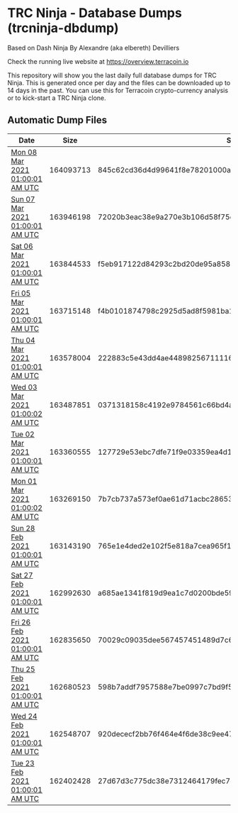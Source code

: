 # TRC Ninja - Database Dumps (trcninja-dbdump)
Based on Dash Ninja By Alexandre (aka elbereth) Devilliers

Check the running live website at https://overview.terracoin.io

This repository will show you the last daily full database dumps for TRC Ninja. This is generated once per day and the files can be downloaded up to 14 days in the past.
You can use this for Terracoin crypto-currency analysis or to kick-start a TRC Ninja clone.


## Automatic Dump Files
| Date | Size | SHA256 |
|--|--|--|
| [Mon 08 Mar 2021 01:00:01 AM UTC](https://transfer.sh/pafFE/trcninja-dbdump-20210308010001.tar.bz2) | 164093713 | 845c62cd36d4d99641f8e78201000a215e2a0a04c29f2b3c555d513596eea439 | 
| [Sun 07 Mar 2021 01:00:01 AM UTC](https://transfer.sh/EHsRI/trcninja-dbdump-20210307010001.tar.bz2) | 163946198 | 72020b3eac38e9a270e3b106d58f75e3af52b59ff56afecfda9fe2a14681646d | 
| [Sat 06 Mar 2021 01:00:01 AM UTC](https://transfer.sh/sBaEG/trcninja-dbdump-20210306010001.tar.bz2) | 163844533 | f5eb917122d84293c2bd20de95a858483626d0763e68922516325249ab353e8b | 
| [Fri 05 Mar 2021 01:00:01 AM UTC](https://transfer.sh/zVDhm/trcninja-dbdump-20210305010001.tar.bz2) | 163715148 | f4b0101874798c2925d5ad8f5981ba1589adf03760a5031fa224d32d6c095a73 | 
| [Thu 04 Mar 2021 01:00:01 AM UTC](https://transfer.sh/Mfiz/trcninja-dbdump-20210304010001.tar.bz2) | 163578004 | 222883c5e43dd4ae4489825671111651defddc559832f9e2b3ae3a9fb61f0665 | 
| [Wed 03 Mar 2021 01:00:02 AM UTC](https://transfer.sh/JWMJz/trcninja-dbdump-20210303010001.tar.bz2) | 163487851 | 0371318158c4192e9784561c66bd4a79391bc49770c5701be1ed0e08ba4b72c7 | 
| [Tue 02 Mar 2021 01:00:01 AM UTC](https://transfer.sh/uofUN/trcninja-dbdump-20210302010001.tar.bz2) | 163360555 | 127729e53ebc7dfe71f9e03359ea4d13e25036b151d3fc24c1cd3ab399da44fa | 
| [Mon 01 Mar 2021 01:00:02 AM UTC](https://transfer.sh/nEBm5/trcninja-dbdump-20210301010002.tar.bz2) | 163269150 | 7b7cb737a573ef0ae61d71acbc286534c7270304082000151115b1aedd098234 | 
| [Sun 28 Feb 2021 01:00:01 AM UTC](https://transfer.sh/uqkWZ/trcninja-dbdump-20210228010001.tar.bz2) | 163143190 | 765e1e4ded2e102f5e818a7cea965f1c07e3f3c3e33d1072b98e6f553f6ab31c | 
| [Sat 27 Feb 2021 01:00:01 AM UTC](https://transfer.sh/U4QLi/trcninja-dbdump-20210227010001.tar.bz2) | 162992630 | a685ae1341f819d9ea1c7d0200bde595fef040c7b2850e29c1562e3296518327 | 
| [Fri 26 Feb 2021 01:00:01 AM UTC](https://transfer.sh/u0EiI/trcninja-dbdump-20210226010001.tar.bz2) | 162835650 | 70029c09035dee567457451489d7c65634059ecf8b4cf845381b6b7bbef32da3 | 
| [Thu 25 Feb 2021 01:00:01 AM UTC](https://transfer.sh/gCN4j/trcninja-dbdump-20210225010001.tar.bz2) | 162680523 | 598b7addf7957588e7be0997c7bd9f531d8796386d077312efdb59cf0aa929fc | 
| [Wed 24 Feb 2021 01:00:01 AM UTC](https://transfer.sh/e9VFg/trcninja-dbdump-20210224010001.tar.bz2) | 162548707 | 920dececf2bb76f464e4f6de38c9ee4747e7316aa382e030e30a78a0073ed34b | 
| [Tue 23 Feb 2021 01:00:01 AM UTC](https://transfer.sh/lhojF/trcninja-dbdump-20210223010001.tar.bz2) | 162402428 | 27d67d3c775dc38e7312464179fec7d9fd43cfc521068e703c2616f9f161ad40 | 
